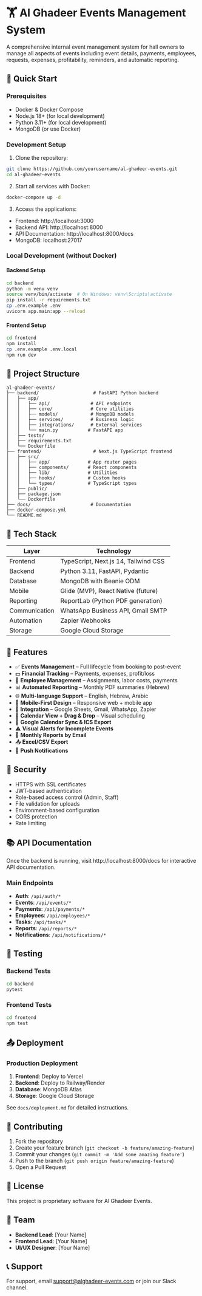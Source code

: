 # 🏋️ Al Ghadeer Events Management System

A comprehensive internal event management system for hall owners to manage all aspects of events including event details, payments, employees, requests, expenses, profitability, reminders, and automatic reporting.

## 🚀 Quick Start

### Prerequisites
- Docker & Docker Compose
- Node.js 18+ (for local development)
- Python 3.11+ (for local development)
- MongoDB (or use Docker)

### Development Setup

1. Clone the repository:
```bash
git clone https://github.com/yourusername/al-ghadeer-events.git
cd al-ghadeer-events
```

2. Start all services with Docker:
```bash
docker-compose up -d
```

3. Access the applications:
- Frontend: http://localhost:3000
- Backend API: http://localhost:8000
- API Documentation: http://localhost:8000/docs
- MongoDB: localhost:27017

### Local Development (without Docker)

#### Backend Setup
```bash
cd backend
python -m venv venv
source venv/bin/activate  # On Windows: venv\Scripts\activate
pip install -r requirements.txt
cp .env.example .env
uvicorn app.main:app --reload
```

#### Frontend Setup
```bash
cd frontend
npm install
cp .env.example .env.local
npm run dev
```

## 📁 Project Structure

```
al-ghadeer-events/
├── backend/                    # FastAPI Python backend
│   ├── app/
│   │   ├── api/               # API endpoints
│   │   ├── core/              # Core utilities
│   │   ├── models/            # MongoDB models
│   │   ├── services/          # Business logic
│   │   ├── integrations/      # External services
│   │   └── main.py           # FastAPI app
│   ├── tests/
│   ├── requirements.txt
│   └── Dockerfile
├── frontend/                   # Next.js TypeScript frontend
│   ├── src/
│   │   ├── app/              # App router pages
│   │   ├── components/       # React components
│   │   ├── lib/              # Utilities
│   │   ├── hooks/            # Custom hooks
│   │   └── types/            # TypeScript types
│   ├── public/
│   ├── package.json
│   └── Dockerfile
├── docs/                      # Documentation
├── docker-compose.yml
└── README.md
```

## 🔧 Tech Stack

| Layer         | Technology                                |
|---------------|--------------------------------------------|
| Frontend      | TypeScript, Next.js 14, Tailwind CSS      |
| Backend       | Python 3.11, FastAPI, Pydantic           |
| Database      | MongoDB with Beanie ODM                   |
| Mobile        | Glide (MVP), React Native (future)        |
| Reporting     | ReportLab (Python PDF generation)         |
| Communication | WhatsApp Business API, Gmail SMTP         |
| Automation    | Zapier Webhooks                          |
| Storage       | Google Cloud Storage                      |

## 🌟 Features

- ✅ **Events Management** – Full lifecycle from booking to post-event
- 💵 **Financial Tracking** – Payments, expenses, profit/loss
- 👥 **Employee Management** – Assignments, labor costs, payments
- 📊 **Automated Reporting** – Monthly PDF summaries (Hebrew)
- 🌐 **Multi-language Support** – English, Hebrew, Arabic
- 📱 **Mobile-First Design** – Responsive web + mobile app
- 🔄 **Integration** – Google Sheets, Gmail, WhatsApp, Zapier
- 📆 **Calendar View + Drag & Drop** – Visual scheduling
- 🔔 **Google Calendar Sync & ICS Export**
- ⚠️ **Visual Alerts for Incomplete Events**
- 📧 **Monthly Reports by Email**
- 📤 **Excel/CSV Export**
- 📲 **Push Notifications**

## 🔐 Security

- HTTPS with SSL certificates
- JWT-based authentication
- Role-based access control (Admin, Staff)
- File validation for uploads
- Environment-based configuration
- CORS protection
- Rate limiting

## 📚 API Documentation

Once the backend is running, visit http://localhost:8000/docs for interactive API documentation.

### Main Endpoints

- **Auth**: `/api/auth/*`
- **Events**: `/api/events/*`
- **Payments**: `/api/payments/*`
- **Employees**: `/api/employees/*`
- **Tasks**: `/api/tasks/*`
- **Reports**: `/api/reports/*`
- **Notifications**: `/api/notifications/*`

## 🧪 Testing

### Backend Tests
```bash
cd backend
pytest
```

### Frontend Tests
```bash
cd frontend
npm test
```

## 📤 Deployment

### Production Deployment

1. **Frontend**: Deploy to Vercel
2. **Backend**: Deploy to Railway/Render
3. **Database**: MongoDB Atlas
4. **Storage**: Google Cloud Storage

See `docs/deployment.md` for detailed instructions.

## 🤝 Contributing

1. Fork the repository
2. Create your feature branch (`git checkout -b feature/amazing-feature`)
3. Commit your changes (`git commit -m 'Add some amazing feature'`)
4. Push to the branch (`git push origin feature/amazing-feature`)
5. Open a Pull Request

## 📄 License

This project is proprietary software for Al Ghadeer Events.

## 👥 Team

- **Backend Lead**: [Your Name]
- **Frontend Lead**: [Your Name]
- **UI/UX Designer**: [Your Name]

## 📞 Support

For support, email support@alghadeer-events.com or join our Slack channel.

